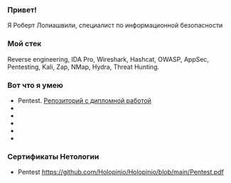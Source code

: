 ### Привет!

Я Роберт Лолиашвили, специалист по информационной безопасности

### Мой стек 

Reverse engineering, IDA Pro, Wireshark, Hashcat, OWASP, AppSec, Pentesting, Kali, Zap, NMap, Hydra, Threat Hunting.


### Вот что я умею

- Pentest. [Репозиторий с дипломной работой](https://github.com/Holopinio/sib-27_diplom.git)
- 
- 
- 
- 
-

### Сертификаты Нетологии
- Pentest https://github.com/Holopinio/Holopinio/blob/main/Pentest.pdf
